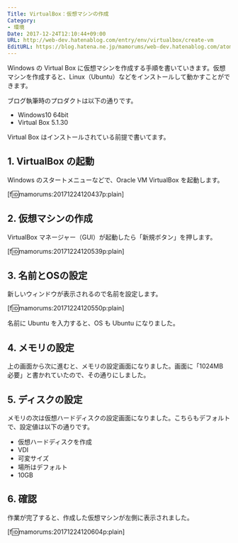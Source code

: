 ```yaml
---
Title: VirtualBox：仮想マシンの作成
Category:
- 環境
Date: 2017-12-24T12:10:44+09:00
URL: http://web-dev.hatenablog.com/entry/env/virtualbox/create-vm
EditURL: https://blog.hatena.ne.jp/mamorums/web-dev.hatenablog.com/atom/entry/8599973812329261847
---
```


Windows の Virtual Box に仮想マシンを作成する手順を書いていきます。仮想マシンを作成すると、Linux（Ubuntu）などをインストールして動かすことができます。

ブログ執筆時のプロダクトは以下の通りです。

- Windows10 64bit
- Virtual Box 5.1.30

Virtual Box はインストールされている前提で書いてます。


## 1. VirtualBox の起動
Windows のスタートメニューなどで、Oracle VM VirtualBox を起動します。

[f:id:mamorums:20171224120437p:plain]


## 2. 仮想マシンの作成
VirtualBox マネージャー（GUI）が起動したら「新規ボタン」を押します。

[f:id:mamorums:20171224120539p:plain]


## 3. 名前とOSの設定
新しいウィンドウが表示されるので名前を設定します。

[f:id:mamorums:20171224120550p:plain]

名前に Ubuntu を入力すると、OS も Ubuntu になりました。


## 4. メモリの設定
上の画面から次に進むと、メモリの設定画面になりました。画面に「1024MB 必要」と書かれていたので、その通りにしました。


## 5. ディスクの設定
メモリの次は仮想ハードディスクの設定画面になりました。こちらもデフォルトで、設定値は以下の通りです。

- 仮想ハードディスクを作成
- VDI
- 可変サイズ
- 場所はデフォルト
- 10GB


## 6. 確認
作業が完了すると、作成した仮想マシンが左側に表示されました。

[f:id:mamorums:20171224120604p:plain]


